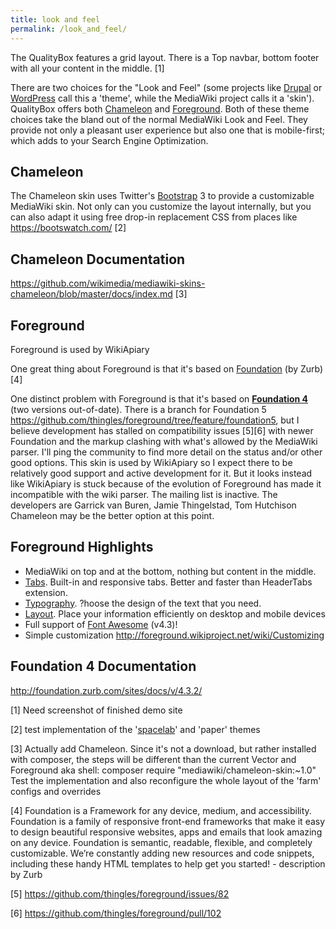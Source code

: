 ```yaml
---
title: look and feel
permalink: /look_and_feel/
---
```


The QualityBox features a grid layout. There is a Top navbar, bottom footer with all your content in the middle. [1]

There are two choices for the "Look and Feel" (some projects like [Drupal](https://freephile.org/wiki/Drupal "wikilink") or [WordPress](https://freephile.org/wiki/WordPress "wikilink") call this a 'theme', while the MediaWiki project calls it a 'skin'). QualityBox offers both [Chameleon](https://github.com/wikimedia/mediawiki-skins-chameleon) and [Foreground](http://foreground.wikiproject.net/wiki/Main_Page). Both of these theme choices take the bland out of the normal MediaWiki Look and Feel. They provide not only a pleasant user experience but also one that is mobile-first; which adds to your Search Engine Optimization.

Chameleon
---------

The Chameleon skin uses Twitter's [Bootstrap](https://freephile.org/wiki/Bootstrap "wikilink") 3 to provide a customizable MediaWiki skin. Not only can you customize the layout internally, but you can also adapt it using free drop-in replacement CSS from places like <https://bootswatch.com/> [2]

Chameleon Documentation
-----------------------

<https://github.com/wikimedia/mediawiki-skins-chameleon/blob/master/docs/index.md> [3]

Foreground
----------

Foreground is used by WikiApiary

One great thing about Foreground is that it's based on [Foundation](http://foundation.zurb.com/) (by Zurb) [4]

One distinct problem with Foreground is that it's based on **[Foundation 4](https://github.com/zurb/foundation-sites)** (two versions out-of-date). There is a branch for Foundation 5 <https://github.com/thingles/foreground/tree/feature/foundation5>, but I believe development has stalled on compatibility issues [5][6] with newer Foundation and the markup clashing with what's allowed by the MediaWiki parser. I'll ping the community to find more detail on the status and/or other good options. This skin is used by WikiApiary so I expect there to be relatively good support and active development for it. But it looks instead like WikiApiary is stuck because of the evolution of Foreground has made it incompatible with the wiki parser. The mailing list is inactive. The developers are Garrick van Buren, Jamie Thingelstad, Tom Hutchison Chameleon may be the better option at this point.

Foreground Highlights
---------------------

-   MediaWiki on top and at the bottom, nothing but content in the middle.
-   [Tabs](http://foreground.wikiproject.net/wiki/Tabs|Useful). Built-in and responsive tabs. Better and faster than HeaderTabs extension.
-   [Typography](http://foreground.wikiproject.net/wiki/Type|Smart). ?hoose the design of the text that you need.
-   [Layout](http://foreground.wikiproject.net/wiki/Grid|Grid). Place your information efficiently on desktop and mobile devices
-   Full support of [Font Awesome](http://fortawesome.github.io/Font-Awesome/) (v4.3)!
-   Simple customization <http://foreground.wikiproject.net/wiki/Customizing>

Foundation 4 Documentation
--------------------------

<http://foundation.zurb.com/sites/docs/v/4.3.2/>

[1]  Need screenshot of finished demo site

[2]  test implementation of the '[spacelab](https://bootswatch.com/spacelab/)' and 'paper' themes

[3]  Actually add Chameleon. Since it's not a download, but rather installed with composer, the steps will be different than the current Vector and Foreground aka shell: composer require "mediawiki/chameleon-skin:\~1.0" Test the implementation and also reconfigure the whole layout of the 'farm' configs and overrides

[4] Foundation is a Framework for any device, medium, and accessibility. Foundation is a family of responsive front-end frameworks that make it easy to design beautiful responsive websites, apps and emails that look amazing on any device. Foundation is semantic, readable, flexible, and completely customizable. We’re constantly adding new resources and code snippets, including these handy HTML templates to help get you started! - description by Zurb

[5] <https://github.com/thingles/foreground/issues/82>

[6] <https://github.com/thingles/foreground/pull/102>